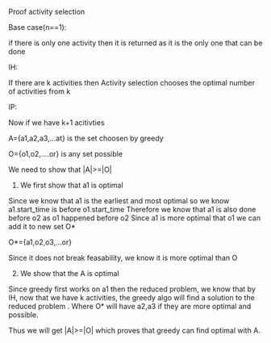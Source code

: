 Proof activity selection


Base case(n==1):

if there is only one activity then it is returned as it is the only one that can be done 



IH:

If there are k activities then Activity selection chooses the optimal number of activities from k


IP:

Now if we have k+1 acitivties

A={a1,a2,a3,...at} is the set choosen by greedy

O={o1,o2,....or} is any set possible 

We need to show that |A|>=|O|

1. We first show that a1 is optimal

Since we know that a1 is the earliest and most optimal so we know a1.start_time is before o1.start_time
Therefore we know that a1 is also done before o2 as o1 happened before o2
Since a1 is more optimal that o1 we can add it to new set O*

O*={a1,o2,o3,...or}

Since it does not break feasability, we know it is more optimal than O 

2. We show that the A is optimal

Since greedy first works on a1 then the reduced problem, we know that by IH, now that we have 
k activities, the greedy algo will find a solution to the reduced problem . Where O* will have a2,a3 if they are more optimal and possible.



Thus we will get |A|>=|O| which proves that greedy can find optimal with A.


